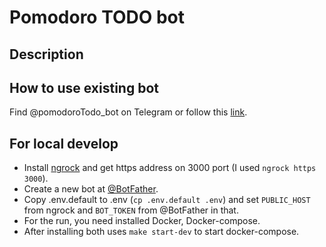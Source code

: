 # Pomodoro TODO bot

## Description

## How to use existing bot

Find @pomodoroTodo_bot on Telegram or follow this [link](t.me/pomodoroTodo_bot).

## For local develop
* Install [ngrock](https://ngrok.com/) and get https address on 3000 port (I used `ngrock https 3000`).
* Create a new bot at [@BotFather](https://t.me/BotFather).
* Copy .env.default to .env (`cp .env.default .env`) and set `PUBLIC_HOST` from ngrock and `BOT_TOKEN` from @BotFather in that.
* For the run, you need installed Docker, Docker-compose.
* After installing both uses `make start-dev` to start docker-compose.
